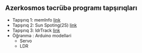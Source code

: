 ## Azerkosmos təcrübə programı tapşırıqları
* Tapşırıq 1: memInfo [link](/memInfo/README.md)
* Tapşırıq 2: Sun Spoting(2S) [link](/2S/README.md)
* Tapşırıq 3: ldrTrack [link]()
* Öğrənmə   : Arduino modelləri
	* Servo
	* LDR
